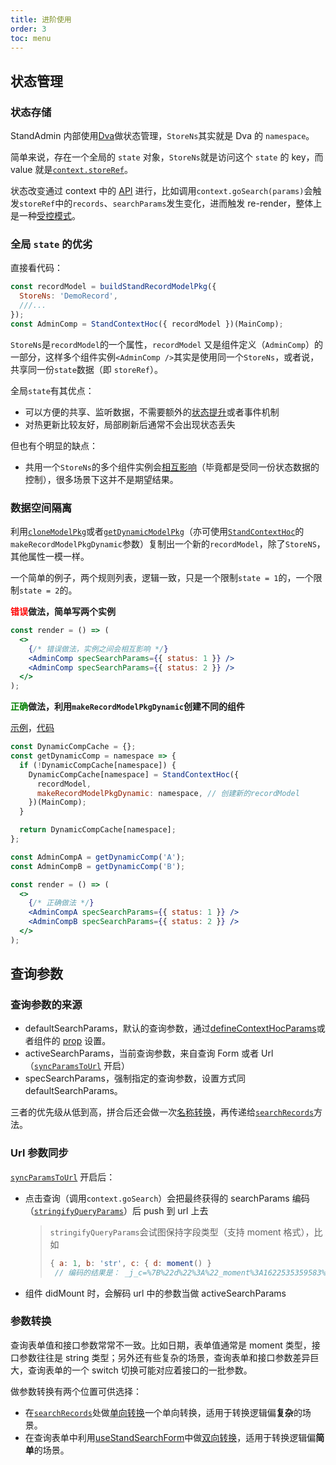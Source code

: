 ```yaml
---
title: 进阶使用
order: 3
toc: menu
---
```


<a id="statemanagement"></a>

## 状态管理

### 状态存储

StandAdmin 内部使用[Dva](https://dvajs.com/guide/concepts.html)做状态管理，`StoreNs`其实就是 Dva 的 `namespace`。

简单来说，存在一个全局的 `state` 对象，`StoreNs`就是访问这个 `state` 的 key，而 value 就是[`context.storeRef`](/api#IStoreRef)。

状态改变通过 context 中的 [API](https://rooseve.github.io/stand-admin-antdpro-demo/#/stand-admin-antdpro-demo/admin-demo/big-context) 进行，比如调用`context.goSearch(params)`会触发`storeRef`中的`records`、`searchParams`发生变化，进而触发 re-render，整体上是一种[受控模式](https://reactjs.org/docs/forms.html#controlled-components)。

### 全局 `state` 的优劣

直接看代码：

```jsx | pure
const recordModel = buildStandRecordModelPkg({
  StoreNs: 'DemoRecord',
  ///...
});
const AdminComp = StandContextHoc({ recordModel })(MainComp);
```

`StoreNs`是`recordModel`的一个属性，`recordModel` 又是组件定义（`AdminComp`）的一部分，这样多个组件实例`<AdminComp />`其实是使用同一个`StoreNs`，或者说，共享同一份`state`数据（即 `storeRef`）。

全局`state`有其优点：

- 可以方便的共享、监听数据，不需要额外的[状态提升](https://reactjs.org/docs/lifting-state-up.html)或者事件机制
- 对热更新比较友好，局部刷新后通常不会出现状态丢失

但也有个明显的缺点：

- 共用一个`StoreNs`的多个组件实例会[相互影响](https://rooseve.github.io/stand-admin-antdpro-demo/#/stand-admin-antdpro-demo/admin-demo/same-ns)（毕竟都是受同一份状态数据的控制），很多场景下这并不是期望结果。

<a id="cloneModelPkg"></a>

### 数据空间隔离

利用[`cloneModelPkg`](/api#clonemodelpkg)或者[`getDynamicModelPkg`](/api#getdynamicmodelpkg)（亦可使用[`StandContextHoc`](/api#definecontexthocparams)的`makeRecordModelPkgDynamic`参数）复制出一个新的`recordModel`，除了`StoreNS`，其他属性一模一样。

一个简单的例子，两个规则列表，逻辑一致，只是一个限制`state = 1`的，一个限制`state = 2`的。

**<font color="red">错误</font>做法，简单写两个实例**

```jsx | pure
const render = () => (
  <>
    {/* 错误做法，实例之间会相互影响 */}
    <AdminComp specSearchParams={{ status: 1 }} />
    <AdminComp specSearchParams={{ status: 2 }} />
  </>
);
```

**<font color="green">正确</font>做法，利用`makeRecordModelPkgDynamic`创建不同的组件**

[示例](https://admin-demo.abf.alibaba-inc.com/admin-demo/multi-ns)，[代码](http://github.com/rooseve/stand-admin-antdpro-demo/blob/main/src/pages/Demos/MultiNs/index.js)

```jsx | pure
const DynamicCompCache = {};
const getDynamicComp = namespace => {
  if (!DynamicCompCache[namespace]) {
    DynamicCompCache[namespace] = StandContextHoc({
      recordModel,
      makeRecordModelPkgDynamic: namespace, // 创建新的recordModel
    })(MainComp);
  }

  return DynamicCompCache[namespace];
};

const AdminCompA = getDynamicComp('A');
const AdminCompB = getDynamicComp('B');

const render = () => (
  <>
    {/* 正确做法 */}
    <AdminCompA specSearchParams={{ status: 1 }} />
    <AdminCompB specSearchParams={{ status: 2 }} />
  </>
);
```

<a id="searchParams"></a>

## 查询参数

### 查询参数的来源

- defaultSearchParams，默认的查询参数，通过[defineContextHocParams](/api#definecontexthocparams)或者组件的 [prop](/api#standcontexthoc) 设置。
- activeSearchParams，当前查询参数，来自查询 Form 或者 Url（[`syncParamsToUrl`](/api#definecontexthocparams) 开启）
- specSearchParams，强制指定的查询参数，设置方式同 defaultSearchParams。

三者的优先级从低到高，拼合后还会做一次[名称转换](/guide/service#分页参数)，再传递给[`searchRecords`](/api#buildstandrecordmodelpkg)方法。

### Url 参数同步

[`syncParamsToUrl`](/api#definecontexthocparams) 开启后：

- 点击查询（调用`context.goSearch`）会把最终获得的 searchParams 编码（[`stringifyQueryParams`](/api#standutils)）后 push 到 url 上去

  > `stringifyQueryParams`会试图保持字段类型（支持 moment 格式），比如
  >
  > ```javascript | pure
  > { a: 1, b: 'str', c: { d: moment() }
  >  // 编码的结果是： _j_c=%7B%22d%22%3A%22_moment%3A1622535359583%22%7D&_n_a=1&b=str
  > ```

* 组件 didMount 时，会解码 url 中的参数当做 activeSearchParams

### 参数转换

查询表单值和接口参数常常不一致。比如日期，表单值通常是 moment 类型，接口参数往往是 string 类型；另外还有些复杂的场景，查询表单和接口参数差异巨大，查询表单的一个 switch 切换可能对应着接口的一批参数。

做参数转换有两个位置可供选择：

- 在[`searchRecords`](/api#buildstandrecordmodelpkg)处做[单向转换](https://admin-demo.abf.alibaba-inc.com/admin-demo/weird-query)一个单向转换，适用于转换逻辑偏**复杂**的场景。
- 在查询表单中利用[useStandSearchForm](/api#usestandsearchform)中做[双向转换](https://admin-demo.abf.alibaba-inc.com/admin-demo/data-convert-search)，适用于转换逻辑偏**简单**的场景。

###

